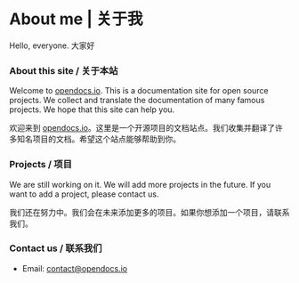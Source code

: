 # About me | 关于我
Hello, everyone.
大家好

### About this site / 关于本站
Welcome to [opendocs.io](https://opendos.io). This is a documentation site for open source projects.
We collect and translate the documentation of many famous projects. We hope that this site can help you.

欢迎来到 [opendocs.io](https://opendos.io)。这里是一个开源项目的文档站点。我们收集并翻译了许多知名项目的文档。希望这个站点能够帮助到你。

### Projects / 项目
We are still working on it. We will add more projects in the future.
If you want to add a project, please contact us.

我们还在努力中。我们会在未来添加更多的项目。如果你想添加一个项目，请联系我们。

### Contact us / 联系我们
- Email: [contact@opendocs.io](mailto:contact@opendocs.io)

